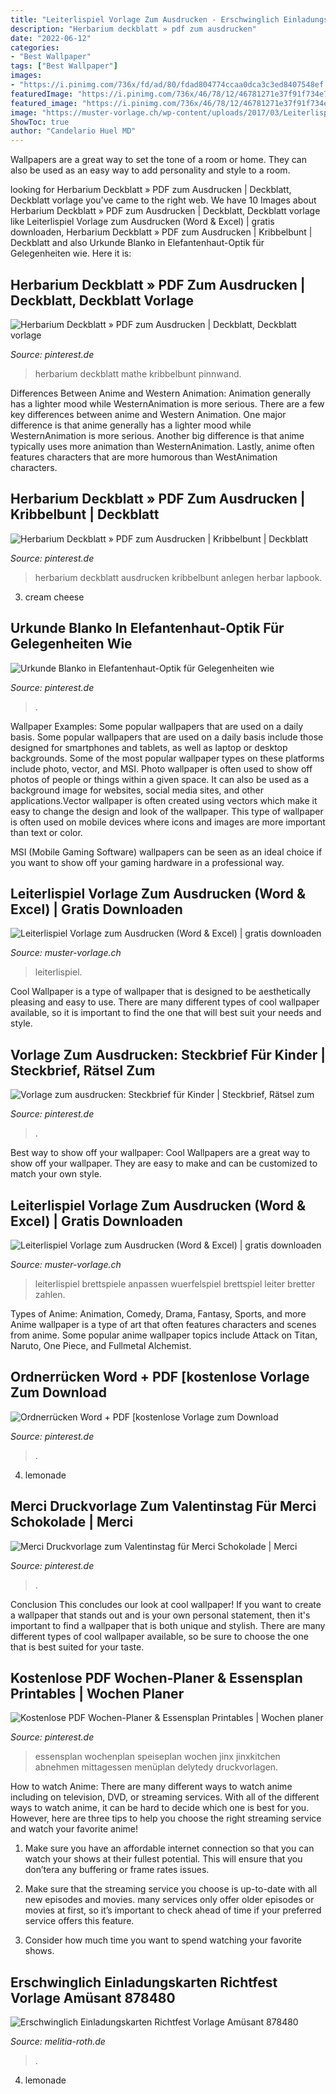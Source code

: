 ```yaml
---
title: "Leiterlispiel Vorlage Zum Ausdrucken - Erschwinglich Einladungskarten Richtfest Vorlage Amüsant 878480"
description: "Herbarium deckblatt » pdf zum ausdrucken"
date: "2022-06-12"
categories:
- "Best Wallpaper"
tags: ["Best Wallpaper"]
images:
- "https://i.pinimg.com/736x/fd/ad/80/fdad804774ccaa0dca3c3ed8407548ef.jpg"
featuredImage: "https://i.pinimg.com/736x/46/78/12/46781271e37f91f734e76dbc1b6f81d2--oder.jpg"
featured_image: "https://i.pinimg.com/736x/46/78/12/46781271e37f91f734e76dbc1b6f81d2--oder.jpg"
image: "https://muster-vorlage.ch/wp-content/uploads/2017/03/Leiterlispiel-Vorlagen-Header.png"
ShowToc: true
author: "Candelario Huel MD"
---
```



Wallpapers are a great way to set the tone of a room or home. They can also be used as an easy way to add personality and style to a room.

	

		
looking for Herbarium Deckblatt » PDF zum Ausdrucken | Deckblatt, Deckblatt vorlage you've came to the right web. We have 10 Images about Herbarium Deckblatt » PDF zum Ausdrucken | Deckblatt, Deckblatt vorlage like Leiterlispiel Vorlage zum Ausdrucken (Word &amp; Excel) | gratis downloaden, Herbarium Deckblatt » PDF zum Ausdrucken | Kribbelbunt | Deckblatt and also Urkunde Blanko in Elefantenhaut-Optik für Gelegenheiten wie. Here it is:
		
    
## Herbarium Deckblatt » PDF Zum Ausdrucken | Deckblatt, Deckblatt Vorlage

<img loading=lazy src="https://i.pinimg.com/736x/1e/fc/16/1efc160469d7594b6a2fe6ab531efe38.jpg" onerror="this.onerror=null;this.src='https://tse2.mm.bing.net/th?id=OIP.u7jEdmGVloq_2-viG_lcmwAAAA&amp;pid=15.1';" alt="Herbarium Deckblatt » PDF zum Ausdrucken | Deckblatt, Deckblatt vorlage">

_Source: pinterest.de_

>herbarium deckblatt mathe kribbelbunt pinnwand. 

	

Differences Between Anime and Western Animation: Animation generally has a lighter mood while WesternAnimation is more serious.
There are a few key differences between anime and Western Animation. One major difference is that anime generally has a lighter mood while WesternAnimation is more serious. Another big difference is that anime typically uses more animation than WesternAnimation. Lastly, anime often features characters that are more humorous than WestAnimation characters.

    
## Herbarium Deckblatt » PDF Zum Ausdrucken | Kribbelbunt | Deckblatt

<img loading=lazy src="https://i.pinimg.com/736x/1f/80/bd/1f80bd04b83a9bf9f5e90ef8568d3f7c.jpg" onerror="this.onerror=null;this.src='https://tse1.mm.bing.net/th?id=OIP.oD-CdeRLpjTIudrIb6xzkQHaKe&amp;pid=15.1';" alt="Herbarium Deckblatt » PDF zum Ausdrucken | Kribbelbunt | Deckblatt">

_Source: pinterest.de_

>herbarium deckblatt ausdrucken kribbelbunt anlegen herbar lapbook. 

	

3. cream cheese 

    
## Urkunde Blanko In Elefantenhaut-Optik Für Gelegenheiten Wie

<img loading=lazy src="https://i.pinimg.com/736x/46/78/12/46781271e37f91f734e76dbc1b6f81d2--oder.jpg" onerror="this.onerror=null;this.src='https://tse2.mm.bing.net/th?id=OIP.E0t6XvkKNWsvvUNTE9VMxgHaKf&amp;pid=15.1';" alt="Urkunde Blanko in Elefantenhaut-Optik für Gelegenheiten wie">

_Source: pinterest.de_

>. 

	

Wallpaper Examples: Some popular wallpapers that are used on a daily basis.
Some popular wallpapers that are used on a daily basis include those designed for smartphones and tablets, as well as laptop or desktop backgrounds. Some of the most popular wallpaper types on these platforms include photo, vector, and MSI. 
Photo wallpaper is often used to show off photos of people or things within a given space. It can also be used as a background image for websites, social media sites, and other applications.Vector wallpaper is often created using vectors which make it easy to change the design and look of the wallpaper. This type of wallpaper is often used on mobile devices where icons and images are more important than text or color. 

MSI (Mobile Gaming Software) wallpapers can be seen as an ideal choice if you want to show off your gaming hardware in a professional way.

    
## Leiterlispiel Vorlage Zum Ausdrucken (Word &amp; Excel) | Gratis Downloaden

<img loading=lazy src="https://muster-vorlage.ch/wp-content/uploads/2017/03/Leiterlispiel-Vorlagen-Header.png" onerror="this.onerror=null;this.src='https://tse4.mm.bing.net/th?id=OIP.71aAaNrA0Jhn5y0rnoB24QHaEK&amp;pid=15.1';" alt="Leiterlispiel Vorlage zum Ausdrucken (Word &amp; Excel) | gratis downloaden">

_Source: muster-vorlage.ch_

>leiterlispiel. 

	

Cool Wallpaper is a type of wallpaper that is designed to be aesthetically pleasing and easy to use. There are many different types of cool wallpaper available, so it is important to find the one that will best suit your needs and style.

    
## Vorlage Zum Ausdrucken: Steckbrief Für Kinder | Steckbrief, Rätsel Zum

<img loading=lazy src="https://i.pinimg.com/736x/69/ea/11/69ea11cbf2a6f67850cd775e65758371.jpg" onerror="this.onerror=null;this.src='https://tse2.mm.bing.net/th?id=OIP.Hbn4jGy8Kqv0EUg-qceURwHaNK&amp;pid=15.1';" alt="Vorlage zum ausdrucken: Steckbrief für Kinder | Steckbrief, Rätsel zum">

_Source: pinterest.de_

>. 

	

Best way to show off your wallpaper:
Cool Wallpapers are a great way to show off your wallpaper. They are easy to make and can be customized to match your own style.

    
## Leiterlispiel Vorlage Zum Ausdrucken (Word &amp; Excel) | Gratis Downloaden

<img loading=lazy src="https://muster-vorlage.ch/wp-content/uploads/2017/03/Leiterlispiel-Vorlage.jpg" onerror="this.onerror=null;this.src='https://tse1.mm.bing.net/th?id=OIP.OiqRqMp3pASuTEAA5W5SiQHaFe&amp;pid=15.1';" alt="Leiterlispiel Vorlage zum Ausdrucken (Word &amp; Excel) | gratis downloaden">

_Source: muster-vorlage.ch_

>leiterlispiel brettspiele anpassen wuerfelspiel brettspiel leiter bretter zahlen. 

	

Types of Anime: Animation, Comedy, Drama, Fantasy, Sports, and more
Anime wallpaper is a type of art that often features characters and scenes from anime. Some popular anime wallpaper topics include Attack on Titan, Naruto, One Piece, and Fullmetal Alchemist.

    
## Ordnerrücken Word + PDF [kostenlose Vorlage Zum Download

<img loading=lazy src="https://i.pinimg.com/736x/49/d0/8a/49d08a4c5e4452fcda2449493294bc0f.jpg" onerror="this.onerror=null;this.src='https://tse3.mm.bing.net/th?id=OIP.a6y-OS5fhOHmm6CKq9iHNQHaLH&amp;pid=15.1';" alt="Ordnerrücken Word + PDF [kostenlose Vorlage zum Download">

_Source: pinterest.de_

>. 

	

4. lemonade 

    
## Merci Druckvorlage Zum Valentinstag Für Merci Schokolade | Merci

<img loading=lazy src="https://i.pinimg.com/736x/fd/ad/80/fdad804774ccaa0dca3c3ed8407548ef.jpg" onerror="this.onerror=null;this.src='https://tse4.mm.bing.net/th?id=OIP.tdcQLht4etrJuC0zVzIYWgAAAA&amp;pid=15.1';" alt="Merci Druckvorlage zum Valentinstag für Merci Schokolade | Merci">

_Source: pinterest.de_

>. 

	

Conclusion
This concludes our look at cool wallpaper! If you want to create a wallpaper that stands out and is your own personal statement, then it's important to find a wallpaper that is both unique and stylish. There are many different types of cool wallpaper available, so be sure to choose the one that is best suited for your taste.

    
## Kostenlose PDF Wochen-Planer &amp; Essensplan Printables | Wochen Planer

<img loading=lazy src="https://i.pinimg.com/736x/02/be/01/02be01923479a0dedc8bc43ce1e279ae.jpg" onerror="this.onerror=null;this.src='https://tse1.mm.bing.net/th?id=OIP.8uFJUyivmlNNJoAEo436pAHaKf&amp;pid=15.1';" alt="Kostenlose PDF Wochen-Planer &amp; Essensplan Printables | Wochen planer">

_Source: pinterest.de_

>essensplan wochenplan speiseplan wochen jinx jinxkitchen abnehmen mittagessen menüplan delytedy druckvorlagen. 

	

How to watch Anime: There are many different ways to watch anime including on television, DVD, or streaming services.
With all of the different ways to watch anime, it can be hard to decide which one is best for you. However, here are three tips to help you choose the right streaming service and watch your favorite anime!
1. Make sure you have an affordable internet connection so that you can watch your shows at their fullest potential. This will ensure that you don’tera any buffering or frame rates issues.

2. Make sure that the streaming service you choose is up-to-date with all new episodes and movies. many services only offer older episodes or movies at first, so it’s important to check ahead of time if your preferred service offers this feature.

3. Consider how much time you want to spend watching your favorite shows.

    
## Erschwinglich Einladungskarten Richtfest Vorlage Amüsant 878480

<img loading=lazy src="https://www.melitia-roth.de/Vorlagenkatalog/unvergesslich-richtfest-einladung-vorlage-834672-737x1553.jpg" onerror="this.onerror=null;this.src='https://tse2.mm.bing.net/th?id=OIP.9sAoshFsd6ms2crWMPRq0gHaPm&amp;pid=15.1';" alt="Erschwinglich Einladungskarten Richtfest Vorlage Amüsant 878480">

_Source: melitia-roth.de_

>. 

	

4. lemonade 

